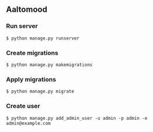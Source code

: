 ## Aaltomood

### Run server

    $ python manage.py runserver

### Create migrations

    $ python manage.py makemigrations

### Apply migrations

    $ python manage.py migrate

### Create user

    $ python manage.py add_admin_user -u admin -p admin -e admin@example.com